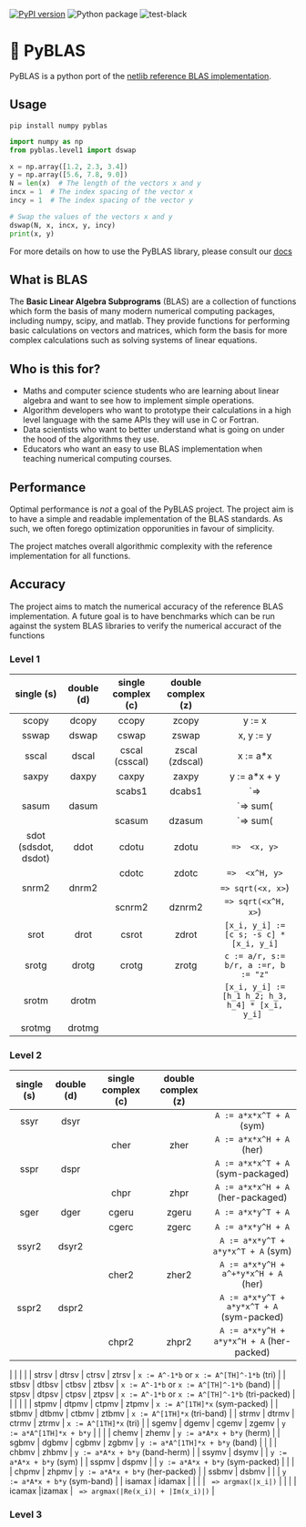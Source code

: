 [![PyPI version](https://badge.fury.io/py/pyblas.svg)](https://badge.fury.io/py/pyblas)
![Python package](https://github.com/timleslie/pyblas/workflows/Unit%20tests/badge.svg)
![test-black](https://github.com/timleslie/pyblas/workflows/Linting%20-%20Black/badge.svg)

# 🔢 PyBLAS

PyBLAS is a python port of the [netlib reference BLAS implementation](http://www.netlib.org/blas/).

## Usage

```shell
pip install numpy pyblas
```

```python
import numpy as np
from pyblas.level1 import dswap

x = np.array([1.2, 2.3, 3.4])
y = np.array([5.6, 7.8, 9.0])
N = len(x)  # The length of the vectors x and y
incx = 1  # The index spacing of the vector x
incy = 1  # The index spacing of the vector y

# Swap the values of the vectors x and y
dswap(N, x, incx, y, incy)
print(x, y)
```

For more details on how to use the PyBLAS library, please consult our [docs](https://github.com/timleslie/pyblas/tree/main/docs)

## What is BLAS

The **Basic Linear Algebra Subprograms** (BLAS) are a collection of functions which form the basis of many modern numerical computing packages, including numpy, scipy, and matlab.
They provide functions for performing basic calculations on vectors and matrices, which form the basis for more complex calculations such as solving systems of linear equations.

## Who is this for?

 * Maths and computer science students who are learning about linear algebra and want to see how to implement simple operations.
 * Algorithm developers who want to prototype their calculations in a high level language with the same APIs they will use in C or Fortran.
 * Data scientists who want to better understand what is going on under the hood of the algorithms they use.
 * Educators who want an easy to use BLAS implementation when teaching numerical computing courses.

## Performance

Optimal performance is *not* a goal of the PyBLAS project.
The project aim is to have a simple and readable implementation of the BLAS standards.
As such, we often forego optimization opporunities in favour of simplicity.

The project matches overall algorithmic complexity with the reference implementation for all functions.

## Accuracy

The project aims to match the numerical accuracy of the reference BLAS implementation.
A future goal is to have benchmarks which can be run against the system BLAS libraries to verify the numerical accuract of the functions

### Level 1

| single (s)           | double (d)    | single complex (c) | double complex (z) |                                           |
| :---:                | :---:         | :---:          | :---:          | :---:                                             |
| scopy                | dcopy         | ccopy          | zcopy          | y := x                                            |
| sswap                | dswap         | cswap          | zswap          | x, y := y                                         |
| sscal                | dscal         | cscal (csscal) | zscal (zdscal) | x := a*x                                          |
| saxpy                | daxpy         | caxpy          | zaxpy          | y := a*x + y                                      |
|                      |               | scabs1         | dcabs1         | `=> |Re(x_i)| + |Im(x_i)|`                        |
| sasum                | dasum         |                |                | `=> sum(|x_i|)`                                   |
|                      |               | scasum         | dzasum         | `=> sum(|Re(x_i)| + |Im(x_i)})`                   |
| sdot (sdsdot, dsdot) | ddot          | cdotu          | zdotu          | `=>  <x, y>`                                      |
|                      |               | cdotc          | zdotc          | `=>  <x^H, y>`                                    |
| snrm2                | dnrm2         |                |                | `=> sqrt(<x, x>`)                                 |
|                      |               | scnrm2         | dznrm2         | `=> sqrt(<x^H, x>`)                               |
| srot                 | drot          | csrot          | zdrot          | `[x_i, y_i] := [c s; -s c] * [x_i, y_i]`          |
| srotg                | drotg         | crotg          | zrotg          | `c := a/r, s:= b/r, a :=r, b := "z"`              |
| srotm                | drotm         |                |                | `[x_i, y_i] := [h_1 h_2; h_3, h_4] * [x_i, y_i] ` |
| srotmg               | drotmg        |                |                |                                                   |

### Level 2

| single (s)           | double (d)    | single complex (c) | double complex (z) |                                           |
| :---:                | :---:         | :---:          | :---:          | :---:                                             |
| ssyr   | dsyr   |        |       | `A := a*x*x^T + A` (sym)                  |
|        |        | cher   | zher  | `A := a*x*x^H + A` (her)                  |
| sspr   | dspr   |        |       | `A := a*x*x^T + A` (sym-packaged)         |
|        |        | chpr   | zhpr  | `A := a*x*x^H + A` (her-packaged)         |
| sger   | dger   | cgeru  | zgeru | `A := a*x*y^T + A`                        |
|        |        | cgerc  | zgerc | `A := a*x*y^H + A`                        |
| ssyr2  | dsyr2  |        |       | `A := a*x*y^T + a*y*x^T + A` (sym)        |
|        |        | cher2  | zher2 | `A := a*x*y^H + a^+*y*x^H + A` (her)      |
| sspr2  | dspr2  |        |       | `A := a*x*y^T + a*y*x^T + A` (sym-packed) |
|        |        | chpr2  | zhpr2 | `A := a*x*y^H + a*y*x^H + A` (her-packed) |

| | |  |
| strsv  | dtrsv  | ctrsv  | ztrsv | `x := A^-1*b` or `x := A^[TH]^-1*b` (tri) |
| stbsv  | dtbsv  | ctbsv  | ztbsv | `x := A^-1*b` or `x := A^[TH]^-1*b` (band) |
| stpsv  | dtpsv  | ctpsv  | ztpsv | `x := A^-1*b` or `x := A^[TH]^-1*b` (tri-packed) |
| | | |
| stpmv  | dtpmv  | ctpmv  | ztpmv | `x := A^[1TH]*x` (sym-packed)   |
| stbmv  | dtbmv  | ctbmv  | ztbmv | `x := A^[1TH]*x` (tri-band) |
| strmv  | dtrmv  | ctrmv  | ztrmv | `x := A^[1TH]*x` (tri) |
| sgemv  | dgemv  | cgemv  | zgemv | `y := a*A^[1TH]*x + b*y` |
|        |        | chemv  | zhemv | `y := a*A*x + b*y` (herm) |
| sgbmv  | dgbmv  | cgbmv  | zgbmv | `y := a*A^[1TH]*x + b*y` (band) |
|        |        | chbmv  | zhbmv | `y := a*A*x + b*y` (band-herm)   |
| ssymv  | dsymv  |                | `y := a*A*x + b*y` (sym)        |
| sspmv  | dspmv  |                | `y := a*A*x + b*y` (sym-packed) |
|        |        | chpmv  | zhpmv | `y := a*A*x + b*y` (her-packed) |
| ssbmv  | dsbmv  |        |       | `y := a*A*x + b*y` (sym-band)   |
| isamax | idamax |        |     | | ` => argmax(|x_i|)` |
|        |        | icamax |izamax | ` => argmax(|Re(x_i)| + |Im(x_i)|)` |


### Level 3
